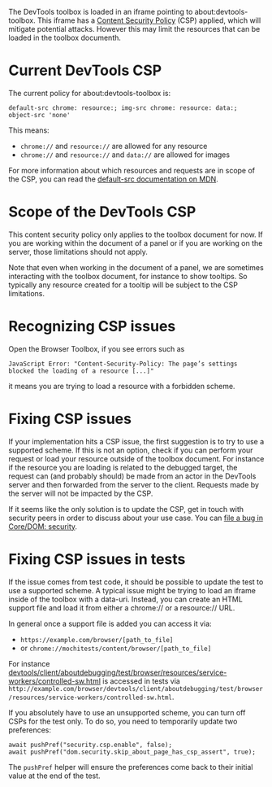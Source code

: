 
The DevTools toolbox is loaded in an iframe pointing to about:devtools-toolbox. This iframe has a [Content Security Policy](https://developer.mozilla.org/en-US/docs/Web/HTTP/Guides/CSP) (CSP) applied, which will mitigate potential attacks. However this may limit the resources that can be loaded in the toolbox documenth.

# Current DevTools CSP

The current policy for about:devtools-toolbox is:
```
default-src chrome: resource:; img-src chrome: resource: data:; object-src 'none'
```

This means:
- `chrome://` and `resource://` are allowed for any resource
- `chrome://` and `resource://` and `data://` are allowed for images

For more information about which resources and requests are in scope of the CSP, you can read the [default-src documentation on MDN](https://developer.mozilla.org/en-US/docs/Web/HTTP/Reference/Headers/Content-Security-Policy/default-src).

# Scope of the DevTools CSP

This content security policy only applies to the toolbox document for now. If you are working within the document of a panel or if you are working on the server, those limitations should not apply.

Note that even when working in the document of a panel, we are sometimes interacting with the toolbox document, for instance to show tooltips. So typically any resource created for a tooltip will be subject to the CSP limitations.

# Recognizing CSP issues

Open the Browser Toolbox, if you see errors such as

```
JavaScript Error: "Content-Security-Policy: The page’s settings blocked the loading of a resource [...]"
```

it means you are trying to load a resource with a forbidden scheme.

# Fixing CSP issues

If your implementation hits a CSP issue, the first suggestion is to try to use a supported scheme. If this is not an option, check if you can perform your request or load your resource outside of the toolbox document. For instance if the resource you are loading is related to the debugged target, the request can (and probably should) be made from an actor in the DevTools server and then forwarded from the server to the client. Requests made by the server will not be impacted by the CSP.

If it seems like the only solution is to update the CSP, get in touch with security peers in order to discuss about your use case. You can [file a bug in Core/DOM: security](https://bugzilla.mozilla.org/enter_bug.cgi?product=Core&component=DOM%3A%20Security).

# Fixing CSP issues in tests

If the issue comes from test code, it should be possible to update the test to use a supported scheme. A typical issue might be trying to load an iframe inside of the toolbox with a data-uri. Instead, you can create an HTML support file and load it from either a chrome:// or a resource:// URL.

In general once a support file is added you can access it via:
- `https://example.com/browser/[path_to_file]`
- or `chrome://mochitests/content/browser/[path_to_file]`

For instance [devtools/client/aboutdebugging/test/browser/resources/service-workers/controlled-sw.html](https://searchfox.org/mozilla-central/source/devtools/client/aboutdebugging/test/browser/resources/service-workers/controlled-sw.html) is accessed in tests via `http://example.com/browser/devtools/client/aboutdebugging/test/browser/resources/service-workers/controlled-sw.html`.

If you absolutely have to use an unsupported scheme, you can turn off CSPs for the test only. To do so, you need to temporarily update two preferences:

```
await pushPref("security.csp.enable", false);
await pushPref("dom.security.skip_about_page_has_csp_assert", true);
```

The `pushPref` helper will ensure the preferences come back to their initial value at the end of the test.
